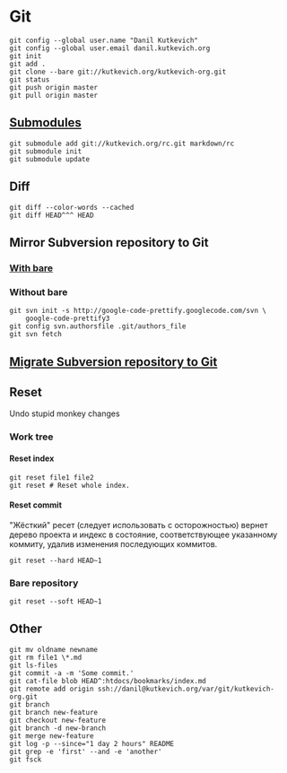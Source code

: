 <!--*- coding: utf-8; -*-->
Git
===

    git config --global user.name "Danil Kutkevich"
    git config --global user.email danil.kutkevich.org
    git init
    git add .
    git clone --bare git://kutkevich.org/kutkevich-org.git
    git status
    git push origin master
    git pull origin master

[Submodules][]
------------

    git submodule add git://kutkevich.org/rc.git markdown/rc
    git submodule init
    git submodule update

[Submodules]: http://progit.org/book/ru/ch5-8.html

Diff
----

    git diff --color-words --cached
    git diff HEAD^^^ HEAD

Mirror Subversion repository to Git
-----------------------------------

### [With bare][]

[With bare]: https://git.wiki.kernel.org/index.php/GitFaq#How_do_I_mirror_a_SVN_repository_to_git.3F

### Without bare

    git svn init -s http://google-code-prettify.googlecode.com/svn \
        google-code-prettify3
    git config svn.authorsfile .git/authors_file
    git svn fetch

[Migrate Subversion repository to Git][]
--------------------------------------

[Migrate Subversion repository to Git]: http://jonmaddox.com/2008/03/05/cleanly-migrate-your-subversion-repository-to-a-git-repository/

Reset
-----

Undo stupid monkey changes

### Work tree

#### Reset index

    git reset file1 file2
    git reset # Reset whole index.

#### Reset commit

"Жёсткий" реcет (следует использовать с осторожностью) вернет дерево
проекта и индекс в состояние, соответствующее указанному коммиту,
удалив изменения последующих коммитов.

    git reset --hard HEAD~1

### Bare repository

    git reset --soft HEAD~1

Other
-----

    git mv oldname newname
    git rm file1 \*.md
    git ls-files
    git commit -a -m 'Some commit.'
    git cat-file blob HEAD^:htdocs/bookmarks/index.md
    git remote add origin ssh://danil@kutkevich.org/var/git/kutkevich-org.git
    git branch
    git branch new-feature
    git checkout new-feature
    git branch -d new-branch
    git merge new-feature
    git log -p --since="1 day 2 hours" README
    git grep -e 'first' --and -e 'another'
    git fsck
